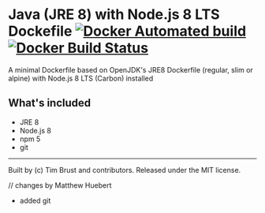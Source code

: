 # Java (JRE 8) with Node.js 8 LTS Dockefile [![Docker Automated build](https://img.shields.io/docker/automated/mhuebert/docker-java-node.svg)](https://hub.docker.com/r/mhuebert/docker-java-node/) [![Docker Build Status](https://img.shields.io/docker/build/mhuebert/docker-java-node.svg)](https://hub.docker.com/r/mhuebert/docker-java-node/)

A minimal Dockerfile based on OpenJDK's JRE8 Dockerfile (regular, slim or alpine) with Node.js 8 LTS (Carbon) installed

## What's included

* JRE 8
* Node.js 8
* npm 5
* git

---
Built by (c) Tim Brust and contributors. Released under the MIT license.

// changes by Matthew Huebert
- added git
